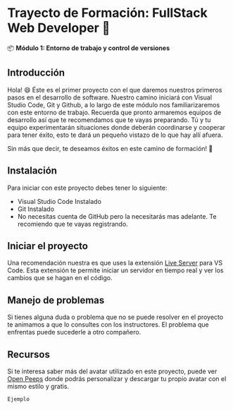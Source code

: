 # Trayecto de Formación: FullStack Web Developer :rocket:

:package: **Módulo 1: Entorno de trabajo y control de versiones**

## Introducción
Hola! :smile: Éste es el primer proyecto con el que daremos nuestros primeros pasos en el desarrollo de software. Nuestro camino iniciará con Visual Studio Code, Git y Github, a lo largo de este módulo nos familiarizaremos con este entorno de trabajo. Recuerda que pronto armaremos equipos de desarrollo así que te recomendamos que te vayas preparando. Tú y tu equipo experimentarán situaciones donde deberán coordinarse y cooperar para tener éxito, esto te dará un pequeño vistazo de lo que hay allí afuera.

Sin más que decir, te deseamos éxitos en este camino de formación! :clap:

## Instalación

Para iniciar con este proyecto debes tener lo siguiente:

- Visual Studio Code Instalado
- Git Instalado
- No necesitas cuenta de GitHub pero la necesitarás mas adelante. Te recomiendo que te vayas registrando.

## Iniciar el proyecto

Una recomendación nuestra es que uses la extensión [Live Server](https://marketplace.visualstudio.com/items?itemName=ritwickdey.LiveServer) para VS Code. Esta extensión te permite iniciar un servidor en tiempo real y ver los cambios que se hagan en el código.

## Manejo de problemas

Si tienes alguna duda o problema que no se puede resolver en el proyecto te animamos a que lo consultes con los instructores. El problema que enfrentas puede sucederle a otro compañero.

## Recursos

Si te interesa saber más del avatar utilizado en este proyecto, puede ver [Open Peeps](https://www.openpeeps.com) donde podrás personalizar y descargar tu propio avatar con el mismo estilo y gratis.

```bash
Ejemplo
```

